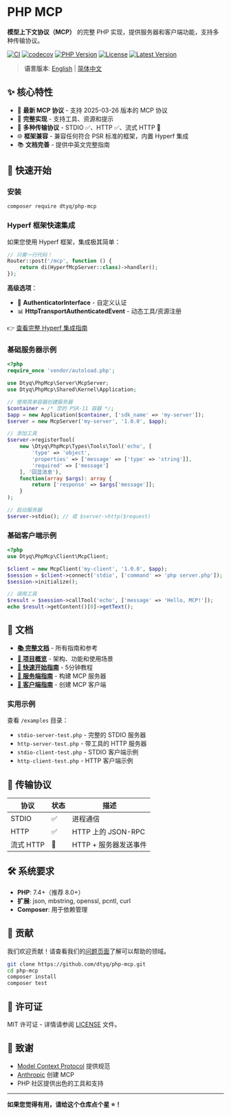 # PHP MCP

**模型上下文协议（MCP）** 的完整 PHP 实现，提供服务器和客户端功能，支持多种传输协议。

[![CI](https://github.com/dtyq/php-mcp/actions/workflows/ci.yml/badge.svg)](https://github.com/dtyq/php-mcp/actions/workflows/ci.yml)
[![codecov](https://codecov.io/gh/dtyq/php-mcp/branch/master/graph/badge.svg)](https://codecov.io/gh/dtyq/php-mcp)
[![PHP Version](https://img.shields.io/badge/PHP-7.4%20%7C%208.0%20%7C%208.1%20%7C%208.2%20%7C%208.3-blue)](composer.json)
[![License](https://img.shields.io/badge/license-MIT-green.svg)](LICENSE)
[![Latest Version](https://img.shields.io/github/v/release/dtyq/php-mcp)](https://github.com/dtyq/php-mcp/releases)

> **语言版本**: [English](./README.md) | [简体中文](./README_CN.md)

## ✨ 核心特性

- 🚀 **最新 MCP 协议** - 支持 2025-03-26 版本的 MCP 协议
- 🔧 **完整实现** - 支持工具、资源和提示
- 🔌 **多种传输协议** - STDIO ✅、HTTP ✅、流式 HTTP 🚧
- 🌐 **框架兼容** - 兼容任何符合 PSR 标准的框架，内置 Hyperf 集成
- 📚 **文档完善** - 提供中英文完整指南

## 🚀 快速开始

### 安装

```bash
composer require dtyq/php-mcp
```

### Hyperf 框架快速集成

如果您使用 Hyperf 框架，集成极其简单：

```php
// 只需一行代码！
Router::post('/mcp', function () {
    return di(HyperfMcpServer::class)->handler();
});
```

**高级选项**：
- 🔐 **AuthenticatorInterface** - 自定义认证
- 📊 **HttpTransportAuthenticatedEvent** - 动态工具/资源注册

👉 [查看完整 Hyperf 集成指南](./docs/cn/server/hyperf-integration.md)

### 基础服务器示例

```php
<?php
require_once 'vendor/autoload.php';

use Dtyq\PhpMcp\Server\McpServer;
use Dtyq\PhpMcp\Shared\Kernel\Application;

// 使用简单容器创建服务器
$container = /* 您的 PSR-11 容器 */;
$app = new Application($container, ['sdk_name' => 'my-server']);
$server = new McpServer('my-server', '1.0.0', $app);

// 添加工具
$server->registerTool(
    new \Dtyq\PhpMcp\Types\Tools\Tool('echo', [
        'type' => 'object',
        'properties' => ['message' => ['type' => 'string']],
        'required' => ['message']
    ], '回显消息'),
    function(array $args): array {
        return ['response' => $args['message']];
    }
);

// 启动服务器
$server->stdio(); // 或 $server->http($request)
```

### 基础客户端示例

```php
<?php
use Dtyq\PhpMcp\Client\McpClient;

$client = new McpClient('my-client', '1.0.0', $app);
$session = $client->connect('stdio', ['command' => 'php server.php']);
$session->initialize();

// 调用工具
$result = $session->callTool('echo', ['message' => 'Hello, MCP!']);
echo $result->getContent()[0]->getText();
```

## 📖 文档

- [**📚 完整文档**](./docs/README.md) - 所有指南和参考
- [**📖 项目概览**](./docs/cn/overview.md) - 架构、功能和使用场景
- [**🚀 快速开始指南**](./docs/cn/quick-start.md) - 5分钟教程
- [**🔧 服务端指南**](./docs/cn/server/) - 构建 MCP 服务器
- [**📡 客户端指南**](./docs/cn/client/) - 创建 MCP 客户端

### 实用示例

查看 `/examples` 目录：
- `stdio-server-test.php` - 完整的 STDIO 服务器
- `http-server-test.php` - 带工具的 HTTP 服务器
- `stdio-client-test.php` - STDIO 客户端示例
- `http-client-test.php` - HTTP 客户端示例

## 🌟 传输协议

| 协议 | 状态 | 描述 |
|------|------|------|
| STDIO | ✅ | 进程通信 |
| HTTP | ✅ | HTTP 上的 JSON-RPC |
| 流式 HTTP | 🚧 | HTTP + 服务器发送事件 |

## 🛠️ 系统要求

- **PHP**: 7.4+（推荐 8.0+）
- **扩展**: json, mbstring, openssl, pcntl, curl
- **Composer**: 用于依赖管理

## 🤝 贡献

我们欢迎贡献！请查看我们的[问题页面](https://github.com/dtyq/php-mcp/issues)了解可以帮助的领域。

```bash
git clone https://github.com/dtyq/php-mcp.git
cd php-mcp
composer install
composer test
```

## 📄 许可证

MIT 许可证 - 详情请参阅 [LICENSE](LICENSE) 文件。

## 🙏 致谢

- [Model Context Protocol](https://modelcontextprotocol.io/) 提供规范
- [Anthropic](https://anthropic.com/) 创建 MCP
- PHP 社区提供出色的工具和支持

---

**如果您觉得有用，请给这个仓库点个星 ⭐！** 